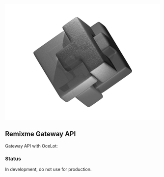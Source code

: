 <img src="./doc/img/remixme.png">

## Remixme Gateway API

Gateway API with OceLot:

### Status

In development, do not use for production.